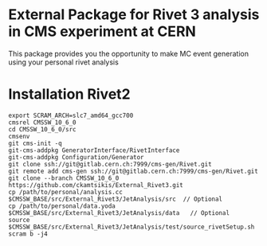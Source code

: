 # External Package for Rivet 3 analysis in CMS experiment at CERN

This package provides you the opportunity to make MC event generation using your personal rivet analysis

# Installation Rivet2

```
export SCRAM_ARCH=slc7_amd64_gcc700
cmsrel CMSSW_10_6_0
cd CMSSW_10_6_0/src
cmsenv
git cms-init -q
git-cms-addpkg GeneratorInterface/RivetInterface
git-cms-addpkg Configuration/Generator
git clone ssh://git@gitlab.cern.ch:7999/cms-gen/Rivet.git
git remote add cms-gen ssh://git@gitlab.cern.ch:7999/cms-gen/Rivet.git
git clone --branch CMSSW_10_6_0 https://github.com/ckamtsikis/External_Rivet3.git
cp /path/to/personal/analysis.cc $CMSSW_BASE/src/External_Rivet3/JetAnalysis/src  // Optional
cp /path/to/personal/data.yoda $CMSSW_BASE/src/External_Rivet3/JetAnalysis/data   // Optional
source $CMSSW_BASE/src/External_Rivet3/JetAnalysis/test/source_rivetSetup.sh
scram b -j4
```   
